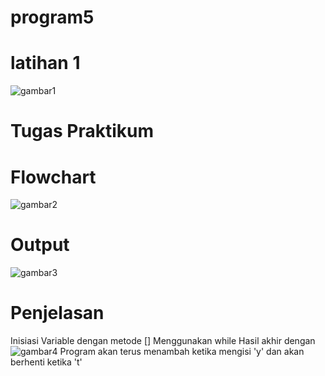 # program5
# latihan 1
![gambar1](https://user-images.githubusercontent.com/115562487/203100402-847b8d47-b9dd-469d-a1dd-121a6b3a24e2.png)
# Tugas Praktikum
# Flowchart
![gambar2](https://user-images.githubusercontent.com/115562487/203100723-b8c3ee4c-e94e-4235-9776-d9919301ea67.png)
# Output
![gambar3](https://user-images.githubusercontent.com/115562487/203100914-2db86f5c-bed8-451c-b973-b62ce133a8f1.png)
# Penjelasan
Inisiasi Variable dengan metode []
Menggunakan while
Hasil akhir dengan
![gambar4](https://user-images.githubusercontent.com/115562487/203103957-3168e74b-86c5-4b2a-a0e6-c03163142d53.png)
Program akan terus menambah ketika mengisi 'y' dan akan berhenti ketika 't'
